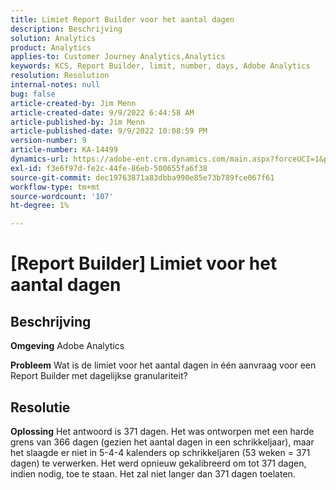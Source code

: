 ```yaml
---
title: Limiet Report Builder voor het aantal dagen
description: Beschrijving
solution: Analytics
product: Analytics
applies-to: Customer Journey Analytics,Analytics
keywords: KCS, Report Builder, limit, number, days, Adobe Analytics
resolution: Resolution
internal-notes: null
bug: false
article-created-by: Jim Menn
article-created-date: 9/9/2022 6:44:58 AM
article-published-by: Jim Menn
article-published-date: 9/9/2022 10:08:59 PM
version-number: 9
article-number: KA-14499
dynamics-url: https://adobe-ent.crm.dynamics.com/main.aspx?forceUCI=1&pagetype=entityrecord&etn=knowledgearticle&id=fcd64fe9-0a30-ed11-9db1-0022480866ad
exl-id: f3e6f97d-fe2c-44fe-86eb-500655fa6f38
source-git-commit: dec19763871a83dbba990e85e73b789fce067f61
workflow-type: tm+mt
source-wordcount: '107'
ht-degree: 1%

---
```


# [Report Builder] Limiet voor het aantal dagen

## Beschrijving


<b>Omgeving</b>
Adobe Analytics

<b>Probleem</b>
Wat is de limiet voor het aantal dagen in één aanvraag voor een Report Builder met dagelijkse granulariteit?


## Resolutie


<b>Oplossing</b>
Het antwoord is 371 dagen.
Het was ontworpen met een harde grens van 366 dagen (gezien het aantal dagen in een schrikkeljaar), maar het slaagde er niet in 5-4-4 kalenders op schrikkeljaren (53 weken = 371 dagen) te verwerken.
Het werd opnieuw gekalibreerd om tot 371 dagen, indien nodig, toe te staan.
Het zal niet langer dan 371 dagen toelaten.
